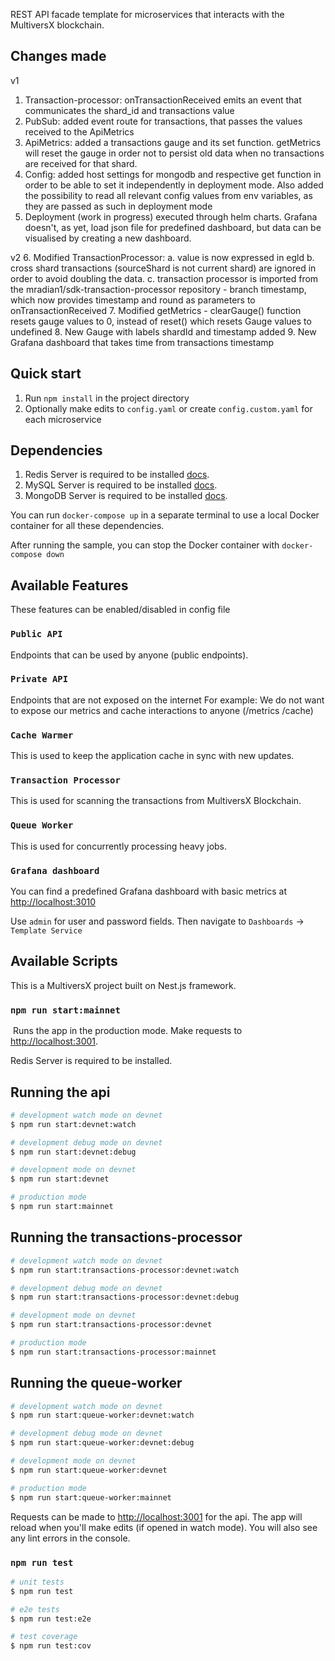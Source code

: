   REST API facade template for microservices that interacts with the MultiversX blockchain.

## Changes made

v1

1. Transaction-processor: onTransactionReceived emits an event that communicates the shard_id and transactions value
2. PubSub: added event route for transactions, that passes the values received to the ApiMetrics
3. ApiMetrics: added a transactions gauge and its set function. getMetrics will reset the gauge in order not to persist old data when no transactions are received for that shard.
4. Config: added host settings for mongodb and respective get function in order to be able to set it independently in deployment mode.
   Also added the possibility to read all relevant config values from env variables, as they are passed as such in deployment mode
5. Deployment (work in progress) executed through helm charts. Grafana doesn't, as yet, load json file for predefined dashboard, but data can be visualised by creating a new dashboard.

v2
6. Modified TransactionProcessor:
   a. value is now expressed in egld
   b. cross shard transactions (sourceShard is not current shard) are ignored in order to avoid doubling the data.
   c. transaction processor is imported from the mradian1/sdk-transaction-processor repository - branch timestamp, which now provides timestamp and round as parameters to onTransactionReceived
7. Modified getMetrics - clearGauge() function resets gauge values to 0, instead of reset() which resets Gauge values to undefined
8. New Gauge with labels shardId and timestamp added
9. New Grafana dashboard that takes time from transactions timestamp

## Quick start

1. Run `npm install` in the project directory
2. Optionally make edits to `config.yaml` or create `config.custom.yaml` for each microservice

## Dependencies

1. Redis Server is required to be installed [docs](https://redis.io/).
2. MySQL Server is required to be installed [docs](https://dev.mysql.com/doc/refman/8.0/en/installing.html).
3. MongoDB Server is required to be installed [docs](https://docs.mongodb.com/).

You can run `docker-compose up` in a separate terminal to use a local Docker container for all these dependencies.

After running the sample, you can stop the Docker container with `docker-compose down`

## Available Features

These features can be enabled/disabled in config file

### `Public API`

Endpoints that can be used by anyone (public endpoints).

### `Private API`

Endpoints that are not exposed on the internet
For example: We do not want to expose our metrics and cache interactions to anyone (/metrics /cache)

### `Cache Warmer`

This is used to keep the application cache in sync with new updates.

### `Transaction Processor`

This is used for scanning the transactions from MultiversX Blockchain.

### `Queue Worker`

This is used for concurrently processing heavy jobs.

### `Grafana dashboard`

You can find a predefined Grafana dashboard with basic metrics at [http://localhost:3010](http://localhost:3010)

Use `admin` for user and password fields. Then navigate to `Dashboards` -> `Template Service`

## Available Scripts

This is a MultiversX project built on Nest.js framework.

### `npm run start:mainnet`

​
Runs the app in the production mode.
Make requests to [http://localhost:3001](http://localhost:3001).

Redis Server is required to be installed.

## Running the api

```bash
# development watch mode on devnet
$ npm run start:devnet:watch

# development debug mode on devnet
$ npm run start:devnet:debug

# development mode on devnet
$ npm run start:devnet

# production mode
$ npm run start:mainnet
```

## Running the transactions-processor

```bash
# development watch mode on devnet
$ npm run start:transactions-processor:devnet:watch

# development debug mode on devnet
$ npm run start:transactions-processor:devnet:debug

# development mode on devnet
$ npm run start:transactions-processor:devnet

# production mode
$ npm run start:transactions-processor:mainnet
```

## Running the queue-worker

```bash
# development watch mode on devnet
$ npm run start:queue-worker:devnet:watch

# development debug mode on devnet
$ npm run start:queue-worker:devnet:debug

# development mode on devnet
$ npm run start:queue-worker:devnet

# production mode
$ npm run start:queue-worker:mainnet
```

Requests can be made to <http://localhost:3001> for the api. The app will reload when you'll make edits (if opened in watch mode). You will also see any lint errors in the console.​

### `npm run test`

```bash
# unit tests
$ npm run test

# e2e tests
$ npm run test:e2e

# test coverage
$ npm run test:cov
```
